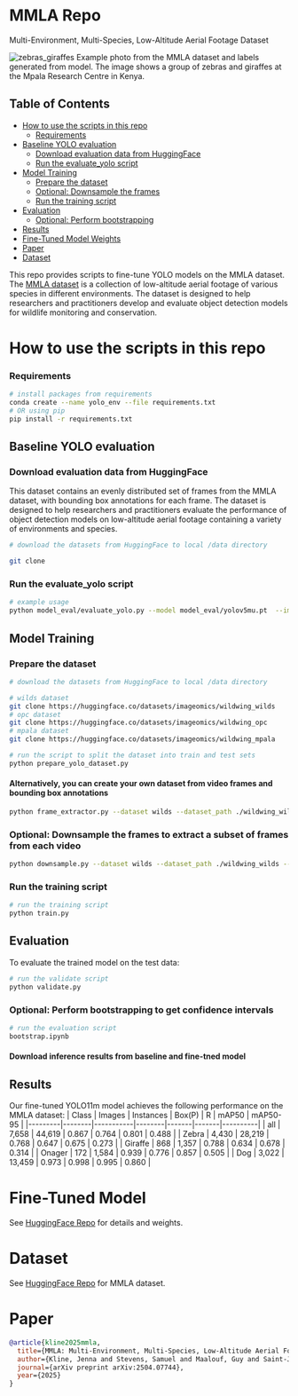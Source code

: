 # MMLA Repo
Multi-Environment, Multi-Species, Low-Altitude Aerial Footage Dataset

![zebras_giraffes](vizualizations/location_1_session_5_DJI_0211_partition_1_DJI_0211_002590.jpg)
Example photo from the MMLA dataset and labels generated from model. The image shows a group of zebras and giraffes at the Mpala Research Centre in Kenya. 
## Table of Contents
  - [How to use the scripts in this repo](#how-to-use-the-scripts-in-this-repo)
    - [Requirements](#requirements)
  - [Baseline YOLO evaluation](#baseline-yolo-evaluation)
    - [Download evaluation data from HuggingFace](#download-evaluation-data-from-huggingface)
    - [Run the evaluate_yolo script](#run-the-evaluate_yolo-script)
  - [Model Training](#model-training)
    - [Prepare the dataset](#prepare-the-dataset)
    - [Optional: Downsample the frames](#optional-downsample-the-frames)
    - [Run the training script](#run-the-training-script)
  - [Evaluation](#evaluation)
    - [Optional: Perform bootstrapping](#optional-perform-bootstrapping)
  - [Results](#results)
  - [Fine-Tuned Model Weights](#fine-tuned-model)
  - [Paper](#paper)
  - [Dataset](#dataset)

This repo provides scripts to fine-tune YOLO models on the MMLA dataset. The [MMLA dataset](https://huggingface.co/collections/imageomics/wildwing-67f572d3ba17fca922c80182) is a collection of low-altitude aerial footage of various species in different environments. The dataset is designed to help researchers and practitioners develop and evaluate object detection models for wildlife monitoring and conservation.


# How to use the scripts in this repo

### Requirements
```bash
# install packages from requirements
conda create --name yolo_env --file requirements.txt
# OR using pip
pip install -r requirements.txt
```



## Baseline YOLO evaluation
### Download evaluation data from HuggingFace
This dataset contains an evenly distributed set of frames from the MMLA dataset, with bounding box annotations for each frame. The dataset is designed to help researchers and practitioners evaluate the performance of object detection models on low-altitude aerial footage containing a variety of environments and species.

```bash
# download the datasets from HuggingFace to local /data directory 

git clone 
```

### Run the evaluate_yolo script
```bash
# example usage
python model_eval/evaluate_yolo.py --model model_eval/yolov5mu.pt  --images model_eval/eval_data/frames_500_coco --annotations model_eval/eval_data/frames_500_coco --output model_eval/results/frames_500_coco/yolov5m

```
## Model Training

### Prepare the dataset
```bash
# download the datasets from HuggingFace to local /data directory 

# wilds dataset
git clone https://huggingface.co/datasets/imageomics/wildwing_wilds
# opc dataset
git clone https://huggingface.co/datasets/imageomics/wildwing_opc
# mpala dataset
git clone https://huggingface.co/datasets/imageomics/wildwing_mpala

# run the script to split the dataset into train and test sets
python prepare_yolo_dataset.py

```

#### Alternatively, you can create your own dataset from video frames and bounding box annotations
```bash
python frame_extractor.py --dataset wilds --dataset_path ./wildwing_wilds --output_dir ./wildwing_wilds

```
### Optional: Downsample the frames to extract a subset of frames from each video
```bash
python downsample.py --dataset wilds --dataset_path ./wildwing_wilds --output_dir ./wildwing_wilds --downsample_rate 0.1
```

### Run the training script
```bash
# run the training script
python train.py
```

## Evaluation
To evaluate the trained model on the test data:
```bash
# run the validate script
python validate.py 
```

### Optional: Perform bootstrapping to get confidence intervals
```bash
# run the evaluation script
bootstrap.ipynb
```
#### Download inference results from baseline and fine-tned model 

## Results
Our fine-tuned YOLO11m model achieves the following performance on the MMLA dataset:
| Class   | Images | Instances | Box(P) | R     | mAP50 | mAP50-95 |
|---------|--------|-----------|--------|-------|-------|----------|
| all     | 7,658  | 44,619    | 0.867  | 0.764 | 0.801 | 0.488    |
| Zebra   | 4,430  | 28,219    | 0.768  | 0.647 | 0.675 | 0.273    |
| Giraffe | 868    | 1,357     | 0.788  | 0.634 | 0.678 | 0.314    |
| Onager  | 172    | 1,584     | 0.939  | 0.776 | 0.857 | 0.505    |
| Dog     | 3,022  | 13,459    | 0.973  | 0.998 | 0.995 | 0.860    |


# Fine-Tuned Model
See [HuggingFace Repo](https://huggingface.co/imageomics/mmla) for details and weights.

# Dataset
See [HuggingFace Repo](https://huggingface.co/collections/imageomics/wildwing-67f572d3ba17fca922c80182) for MMLA dataset.

# Paper
```bibtex
@article{kline2025mmla,
  title={MMLA: Multi-Environment, Multi-Species, Low-Altitude Aerial Footage Dataset},
  author={Kline, Jenna and Stevens, Samuel and Maalouf, Guy and Saint-Jean, Camille Rondeau and Ngoc, Dat Nguyen and Mirmehdi, Majid and Guerin, David and Burghardt, Tilo and Pastucha, Elzbieta and Costelloe, Blair and others},
  journal={arXiv preprint arXiv:2504.07744},
  year={2025}
}
```